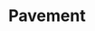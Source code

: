 ---
title: "Pavement"
summary: "Pavement is an American indie rock band that formed in Stockton, California, in 1989. For most of their career, the group consisted of Stephen Malkmus , Scott Kannberg , Mark Ibold , Steve West and Bob Nastanovich . Initially conceived as a recording project, the band at first avoided press or live performances, while attracting considerable underground attention with their early releases. Gradually evolving into a more polished band, Pavement recorded five full-length albums and ten EPs over the course of their decade-long career, though they disbanded with some acrimony in 1999 and 2000 as the members moved on to other projects. In 2010, they undertook a well-received reunion tour, with another international tour currently ongoing in 2022 and 2023.Though only briefly attracting mainstream attention with the single \"Cut Your Hair\" in 1994, Pavement was a successful indie rock band. Rather than signing with a major label as many of their 1980s forebears had done, they remained signed to independent labels throughout their career, including Flying Nun and Matador. They have often been described as one of the most influential bands to emerge from the American underground in the '90s. Some prominent music critics, such as Robert Christgau and Stephen Thomas Erlewine, called them the best band of the 1990s. They have achieved a cult following."
slug: "pavement"
image: "pavement.jpg"
apple_music_artist_url: "https://music.apple.com/gb/artist/pavement/2988588"
wikipedia_url: "https://en.wikipedia.org/wiki/Pavement_(band)"
---